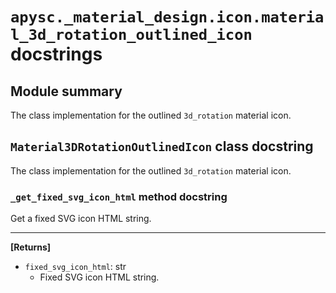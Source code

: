 # `apysc._material_design.icon.material_3d_rotation_outlined_icon` docstrings

## Module summary

The class implementation for the outlined `3d_rotation` material icon.

## `Material3DRotationOutlinedIcon` class docstring

The class implementation for the outlined `3d_rotation` material icon.

### `_get_fixed_svg_icon_html` method docstring

Get a fixed SVG icon HTML string.<hr>

**[Returns]**

- `fixed_svg_icon_html`: str
  - Fixed SVG icon HTML string.